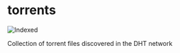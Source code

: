 torrents 
========
![Indexed](https://img.shields.io/badge/indexed-199825-blue)

Collection of torrent files discovered in the DHT network

